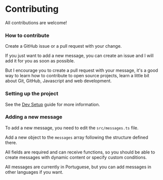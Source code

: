 # Contributing

All contributions are welcome!

### How to contribute

Create a GitHub issue or a pull request with your change.

If you just want to add a new message, you can create an issue and I will add it for you as soon as possible.

But I encourage you to create a pull request with your message, it's a good way to learn how to contribute to open source projects, learn a little bit about Git, GitHub, Javascript and web development.

### Setting up the project

See the [Dev Setup](/docs/dev-setup.md) guide for more information.

### Adding a new message

To add a new message, you need to edit the `src/messages.ts` file.

Add a new object to the `messages` array following the structure defined there.

All fields are required and can receive functions, so you should be able to create messages with dynamic content or specify custom conditions.

All messages are currently in Portuguese, but you can add messages in other languages if you want.
